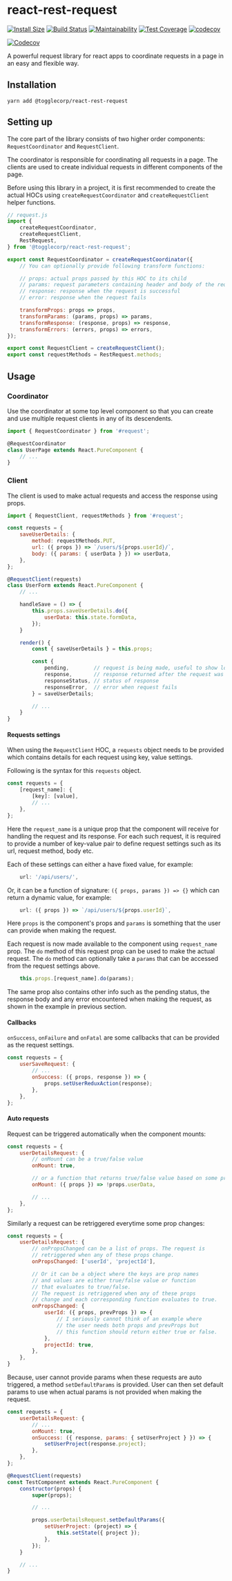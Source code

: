 # react-rest-request
[![Install Size](https://packagephobia.now.sh/badge?p=@togglecorp/react-rest-request)](https://packagephobia.now.sh/result?p=@toggle-corp/react-rest-request@2.0.7) [![Build Status](https://travis-ci.com/toggle-corp/react-rest-request.svg?branch=develop)](https://travis-ci.com/toggle-corp/react-rest-request) [![Maintainability](https://api.codeclimate.com/v1/badges/6310581b1d6352b7dd4d/maintainability)](https://codeclimate.com/github/toggle-corp/react-rest-request/maintainability) [![Test Coverage](https://api.codeclimate.com/v1/badges/6310581b1d6352b7dd4d/test_coverage)](https://codeclimate.com/github/toggle-corp/react-rest-request/test_coverage) [![codecov](https://codecov.io/gh/toggle-corp/react-rest-request/branch/develop/graph/badge.svg)](https://codecov.io/gh/toggle-corp/react-rest-request)

[![Codecov](https://codecov.io/gh/toggle-corp/react-rest-request/branch/develop/graphs/tree.svg)](https://codecov.io/gh/toggle-corp/react-rest-request)

A powerful request library for react apps to coordinate requests in a page in an easy and flexible way.

## Installation

```
yarn add @togglecorp/react-rest-request
```

## Setting up

The core part of the library consists of two higher order components: `RequestCoordinator` and `RequestClient`.

The coordinator is responsible for coordinating all requests in a page. The clients are used to create individual requests in different components of the page.

Before using this library in a project, it is first recommended to create the actual HOCs using `createRequestCoordinator` and `createRequestClient` helper functions.

```js
// request.js
import {
    createRequestCoordinator,
    createRequestClient,
    RestRequest,
} from '@togglecorp/react-rest-request';

export const RequestCoordinator = createRequestCoordinator({
    // You can optionally provide following transform functions:

    // props: actual props passed by this HOC to its child
    // params: request parameters containing header and body of the request
    // response: response when the request is successful
    // error: response when the request fails

    transformProps: props => props,
    transformParams: (params, props) => params,
    transformResponse: (response, props) => response,
    transformErrors: (errors, props) => errors,
});

export const RequestClient = createRequestClient();
export const requestMethods = RestRequest.methods;
```

## Usage

### Coordinator

Use the coordinator at some top level component so that you can create and use multiple request clients in any of its descendents.

```js
import { RequestCoordinator } from '#request';

@RequestCoordinator
class UserPage extends React.PureComponent {
    // ...
}
```

### Client

The client is used to make actual requests and access the response using props.

```js
import { RequestClient, requestMethods } from '#request';

const requests = {
    saveUserDetails: {
        method: requestMethods.PUT,
        url: ({ props }) => `/users/${props.userId}/`,
        body: ({ params: { userData } }) => userData,
    },
};

@RequestClient(requests)
class UserForm extends React.PureComponent {
    // ...

    handleSave = () => {
        this.props.saveUserDetails.do({
            userData: this.state.formData,
        });
    }

    render() {
        const { saveUserDetails } = this.props;

        const {
            pending,        // request is being made, useful to show loading animation
            response,       // response returned after the request was successful
            responseStatus, // status of response
            responseError,  // error when request fails
        } = saveUserDetails;

        // ...
    }
}
```

#### Requests settings

When using the `RequestClient` HOC, a `requests` object needs to be provided which contains details for each request using key, value settings.

Following is the syntax for this `requests` object.

```js
const requests = {
    [request_name]: {
        [key]: [value],
        // ...
    },
};
```

Here the `request_name` is a unique prop that the component will receive for handling the request and its response. For each such request, it is required to provide a number of key-value pair to define request settings such as its url, request method, body etc.

Each of these settings can either a have fixed value, for example:

```js
    url: '/api/users/',
```

Or, it can be a function of signature: `({ props, params }) => {}` which can return a dynamic value, for example:

```js
    url: ({ props }) => `/api/users/${props.userId}`,
```

Here `props` is the component's props and `params` is something that the user can provide when making the request.

Each request is now made available to the component using `request_name` prop. The `do` method of this request prop can be used to make the actual request. The `do` method can optionally take a `params` that can be accessed from the request settings above.

```js
    this.props.[request_name].do(params);
```

The same prop also contains other info such as the pending status, the response body and any error encountered when making the request, as shown in the example in previous section.

#### Callbacks

`onSuccess`, `onFailure` and `onFatal` are some callbacks that can be provided as the request settings.

```js
const requests = {
    userSaveRequest: {
        // ...
        onSuccess: ({ props, response }) => {
            props.setUserReduxAction(response);
        },
    },
};
```

#### Auto requests

Request can be triggered automatically when the component mounts:

```js
const requests = {
    userDetailsRequest: {
        // onMount can be a true/false value
        onMount: true,

        // or a function that returns true/false value based on some props
        onMount: ({ props }) => !props.userData,

        // ...
    },
};
```

Similarly a request can be retriggered everytime some prop changes:

```js
const requests = {
    userDetailsRequest: {
        // onPropsChanged can be a list of props. The request is
        // retriggered when any of these props change.
        onPropsChanged: ['userId', 'projectId'],

        // Or it can be a object where the keys are prop names
        // and values are either true/false value or function
        // that evaluates to true/false.
        // The request is retriggered when any of these props
        // change and each corresponding function evaluates to true.
        onPropsChanged: {
            userId: ({ props, prevProps }) => {
                // I seriously cannot think of an example where
                // the user needs both props and prevProps but
                // this function should return either true or false.
            },
            projectId: true,
        },
    },
}
```

Because, user cannot provide params when these requests are auto triggered,
a method `setDefaultParams` is provided. User can then set default params to use
when actual params is not provided when making the request.

```js
const requests = {
    userDetailsRequest: {
        // ...
        onMount: true,
        onSuccess: ({ response, params: { setUserProject } }) => {
            setUserProject(response.project);
        },
    },
};

@RequestClient(requests)
const TestComponent extends React.PureComponent {
    constructor(props) {
        super(props);

        // ...

        props.userDetailsRequest.setDefaultParams({
            setUserProject: (project) => {
                this.setState({ project });
            },
        });
    }

    // ...
}
```
